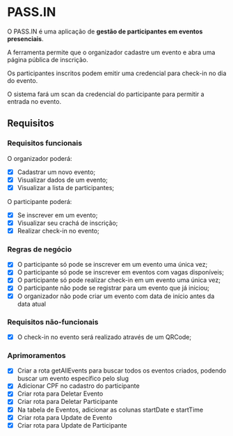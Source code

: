 # PASS.IN

O PASS.IN é uma aplicação de **gestão de participantes em eventos presenciais**. 

A ferramenta permite que o organizador cadastre um evento e abra uma página pública de inscrição.

Os participantes inscritos podem emitir uma credencial para check-in no dia do evento.

O sistema fará um scan da credencial do participante para permitir a entrada no evento.

## Requisitos

### Requisitos funcionais

O organizador poderá:
- [X] Cadastrar um novo evento;
- [X] Visualizar dados de um evento;
- [X] Visualizar a lista de participantes; 

O participante poderá:
- [X] Se inscrever em um evento;
- [X] Visualizar seu crachá de inscrição;
- [X] Realizar check-in no evento;

### Regras de negócio

- [X] O participante só pode se inscrever em um evento uma única vez;
- [X] O participante só pode se inscrever em eventos com vagas disponíveis;
- [X] O participante só pode realizar check-in em um evento uma única vez;
- [X] O participante não pode se registrar para um evento que já iniciou;
- [X] O organizador não pode criar um evento com data de início antes da data atual

### Requisitos não-funcionais

- [X] O check-in no evento será realizado através de um QRCode;

### Aprimoramentos

- [X] Criar a rota getAllEvents para buscar todos os eventos criados, podendo buscar um evento específico pelo slug
- [X] Adicionar CPF no cadastro do participante
- [X] Criar rota para Deletar Evento
- [X] Criar rota para Deletar Participante
- [X] Na tabela de Eventos, adicionar as colunas startDate e startTime
- [X] Criar rota para Update de Evento
- [X] Criar rota para Update de Participante
